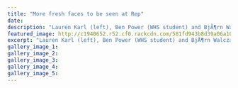 ```yaml
---
title: "More fresh faces to be seen at Rep"
date: 
description: "Lauren Karl (left), Ben Power (WHS student) and BjÃ¶rn Walczak all have a role in the up-coming show Red Riding Hood to be played at the Repertory Theatre in Wanganui..."
featured_image: http://c1940652.r52.cf0.rackcdn.com/581fd943b8d39a06a10001a6/Ben-Power-in-Red-Riding-Hood-midweek-26-oct-2016.jpg
excerpt: "Lauren Karl (left), Ben Power (WHS student) and BjÃ¶rn Walczak all have a role in the up-coming show Red Riding Hood to be played at the Repertory Theatre in Wanganui."
gallery_image_1: 
gallery_image_2: 
gallery_image_3: 
gallery_image_4: 
gallery_image_5: 
---
```

